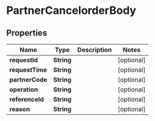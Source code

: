 # PartnerCancelorderBody

## Properties
Name | Type | Description | Notes
------------ | ------------- | ------------- | -------------
**requestId** | **String** |  |  [optional]
**requestTime** | **String** |  |  [optional]
**partnerCode** | **String** |  |  [optional]
**operation** | **String** |  |  [optional]
**referenceId** | **String** |  |  [optional]
**reason** | **String** |  |  [optional]
